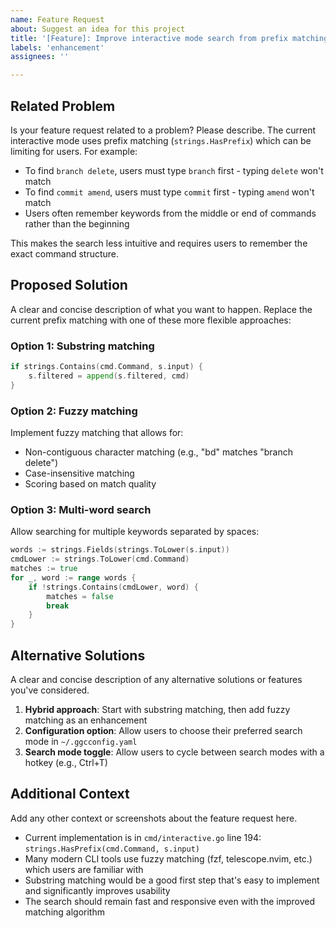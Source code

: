 ```yaml
---
name: Feature Request
about: Suggest an idea for this project
title: '[Feature]: Improve interactive mode search from prefix matching to fuzzy/substring matching'
labels: 'enhancement'
assignees: ''

---
```


## Related Problem
Is your feature request related to a problem? Please describe.
The current interactive mode uses prefix matching (`strings.HasPrefix`) which can be limiting for users. For example:
- To find `branch delete`, users must type `branch` first - typing `delete` won't match
- To find `commit amend`, users must type `commit` first - typing `amend` won't match
- Users often remember keywords from the middle or end of commands rather than the beginning

This makes the search less intuitive and requires users to remember the exact command structure.

## Proposed Solution
A clear and concise description of what you want to happen.
Replace the current prefix matching with one of these more flexible approaches:

### Option 1: Substring matching
```go
if strings.Contains(cmd.Command, s.input) {
    s.filtered = append(s.filtered, cmd)
}
```

### Option 2: Fuzzy matching
Implement fuzzy matching that allows for:
- Non-contiguous character matching (e.g., "bd" matches "branch delete")
- Case-insensitive matching
- Scoring based on match quality

### Option 3: Multi-word search
Allow searching for multiple keywords separated by spaces:
```go
words := strings.Fields(strings.ToLower(s.input))
cmdLower := strings.ToLower(cmd.Command)
matches := true
for _, word := range words {
    if !strings.Contains(cmdLower, word) {
        matches = false
        break
    }
}
```

## Alternative Solutions
A clear and concise description of any alternative solutions or features you've considered.
1. **Hybrid approach**: Start with substring matching, then add fuzzy matching as an enhancement
2. **Configuration option**: Allow users to choose their preferred search mode in `~/.ggcconfig.yaml`
3. **Search mode toggle**: Allow users to cycle between search modes with a hotkey (e.g., Ctrl+T)

## Additional Context
Add any other context or screenshots about the feature request here.
- Current implementation is in `cmd/interactive.go` line 194: `strings.HasPrefix(cmd.Command, s.input)`
- Many modern CLI tools use fuzzy matching (fzf, telescope.nvim, etc.) which users are familiar with
- Substring matching would be a good first step that's easy to implement and significantly improves usability
- The search should remain fast and responsive even with the improved matching algorithm
